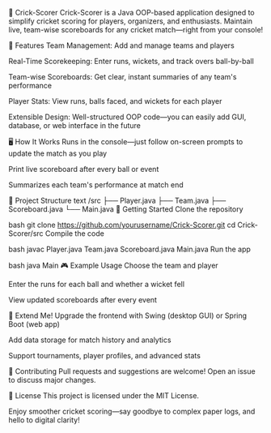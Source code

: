 🏏 Crick-Scorer
Crick-Scorer is a Java OOP-based application designed to simplify cricket scoring for players, organizers, and enthusiasts. Maintain live, team-wise scoreboards for any cricket match—right from your console!

🚀 Features
Team Management: Add and manage teams and players

Real-Time Scorekeeping: Enter runs, wickets, and track overs ball-by-ball

Team-wise Scoreboards: Get clear, instant summaries of any team's performance

Player Stats: View runs, balls faced, and wickets for each player

Extensible Design: Well-structured OOP code—you can easily add GUI, database, or web interface in the future

🖥️ How It Works
Runs in the console—just follow on-screen prompts to update the match as you play

Print live scoreboard after every ball or event

Summarizes each team's performance at match end

📂 Project Structure
text
/src
  ├── Player.java
  ├── Team.java
  ├── Scoreboard.java
  └── Main.java
🔧 Getting Started
Clone the repository

bash
git clone https://github.com/yourusername/Crick-Scorer.git
cd Crick-Scorer/src
Compile the code

bash
javac Player.java Team.java Scoreboard.java Main.java
Run the app

bash
java Main
🎮 Example Usage
Choose the team and player

Enter the runs for each ball and whether a wicket fell

View updated scoreboards after every event

🌱 Extend Me!
Upgrade the frontend with Swing (desktop GUI) or Spring Boot (web app)

Add data storage for match history and analytics

Support tournaments, player profiles, and advanced stats

🏅 Contributing
Pull requests and suggestions are welcome! Open an issue to discuss major changes.

📜 License
This project is licensed under the MIT License.

Enjoy smoother cricket scoring—say goodbye to complex paper logs, and hello to digital clarity!
